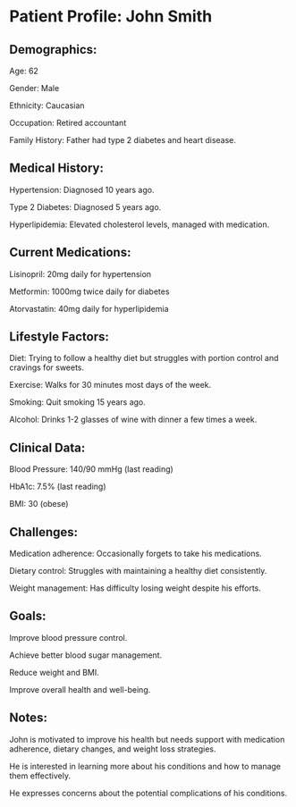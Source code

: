 # Patient Profile: John Smith

## Demographics:

Age: 62

Gender: Male

Ethnicity: Caucasian

Occupation: Retired accountant

Family History: Father had type 2 diabetes and heart disease.

## Medical History:

Hypertension: Diagnosed 10 years ago.

Type 2 Diabetes: Diagnosed 5 years ago.

Hyperlipidemia: Elevated cholesterol levels, managed with medication.

## Current Medications:

Lisinopril: 20mg daily for hypertension

Metformin: 1000mg twice daily for diabetes

Atorvastatin: 40mg daily for hyperlipidemia

## Lifestyle Factors:

Diet: Trying to follow a healthy diet but struggles with portion control and cravings for sweets.

Exercise: Walks for 30 minutes most days of the week.

Smoking: Quit smoking 15 years ago.

Alcohol: Drinks 1-2 glasses of wine with dinner a few times a week.

## Clinical Data:

Blood Pressure: 140/90 mmHg (last reading)

HbA1c: 7.5% (last reading)

BMI: 30 (obese)

## Challenges:

Medication adherence: Occasionally forgets to take his medications.

Dietary control: Struggles with maintaining a healthy diet consistently.

Weight management: Has difficulty losing weight despite his efforts.

## Goals:

Improve blood pressure control.

Achieve better blood sugar management.

Reduce weight and BMI.

Improve overall health and well-being.

## Notes:

John is motivated to improve his health but needs support with medication adherence, dietary changes, and weight loss strategies.

He is interested in learning more about his conditions and how to manage them effectively.

He expresses concerns about the potential complications of his conditions.
